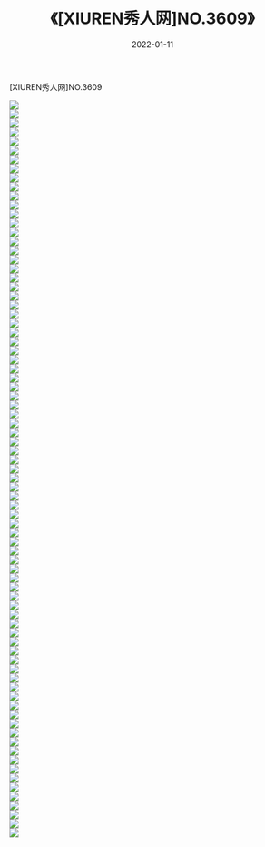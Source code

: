 ﻿---
layout: post
title:  《[XIUREN秀人网]NO.3609》
date:   2022-01-11
img: http://pic.660000.xyz/1:/秀人网/秀人网第04部分/[XIUREN秀人网]NO.3609/000.jpg
categories: [美女, 清纯, 唯美]
---

[XIUREN秀人网]NO.3609

 ![](http://pic.660000.xyz/1:/秀人网/秀人网第04部分/[XIUREN秀人网]NO.3609/001.jpg) <br>![](http://pic.660000.xyz/1:/秀人网/秀人网第04部分/[XIUREN秀人网]NO.3609/002.jpg) <br>![](http://pic.660000.xyz/1:/秀人网/秀人网第04部分/[XIUREN秀人网]NO.3609/003.jpg) <br>![](http://pic.660000.xyz/1:/秀人网/秀人网第04部分/[XIUREN秀人网]NO.3609/004.jpg) <br>![](http://pic.660000.xyz/1:/秀人网/秀人网第04部分/[XIUREN秀人网]NO.3609/005.jpg) <br>![](http://pic.660000.xyz/1:/秀人网/秀人网第04部分/[XIUREN秀人网]NO.3609/006.jpg) <br>![](http://pic.660000.xyz/1:/秀人网/秀人网第04部分/[XIUREN秀人网]NO.3609/007.jpg) <br>![](http://pic.660000.xyz/1:/秀人网/秀人网第04部分/[XIUREN秀人网]NO.3609/008.jpg) <br>![](http://pic.660000.xyz/1:/秀人网/秀人网第04部分/[XIUREN秀人网]NO.3609/009.jpg) <br>![](http://pic.660000.xyz/1:/秀人网/秀人网第04部分/[XIUREN秀人网]NO.3609/010.jpg) <br>![](http://pic.660000.xyz/1:/秀人网/秀人网第04部分/[XIUREN秀人网]NO.3609/011.jpg) <br>![](http://pic.660000.xyz/1:/秀人网/秀人网第04部分/[XIUREN秀人网]NO.3609/012.jpg) <br>![](http://pic.660000.xyz/1:/秀人网/秀人网第04部分/[XIUREN秀人网]NO.3609/013.jpg) <br>![](http://pic.660000.xyz/1:/秀人网/秀人网第04部分/[XIUREN秀人网]NO.3609/014.jpg) <br>![](http://pic.660000.xyz/1:/秀人网/秀人网第04部分/[XIUREN秀人网]NO.3609/015.jpg) <br>![](http://pic.660000.xyz/1:/秀人网/秀人网第04部分/[XIUREN秀人网]NO.3609/016.jpg) <br>![](http://pic.660000.xyz/1:/秀人网/秀人网第04部分/[XIUREN秀人网]NO.3609/017.jpg) <br>![](http://pic.660000.xyz/1:/秀人网/秀人网第04部分/[XIUREN秀人网]NO.3609/018.jpg) <br>![](http://pic.660000.xyz/1:/秀人网/秀人网第04部分/[XIUREN秀人网]NO.3609/019.jpg) <br>![](http://pic.660000.xyz/1:/秀人网/秀人网第04部分/[XIUREN秀人网]NO.3609/020.jpg) <br>![](http://pic.660000.xyz/1:/秀人网/秀人网第04部分/[XIUREN秀人网]NO.3609/021.jpg) <br>![](http://pic.660000.xyz/1:/秀人网/秀人网第04部分/[XIUREN秀人网]NO.3609/022.jpg) <br>![](http://pic.660000.xyz/1:/秀人网/秀人网第04部分/[XIUREN秀人网]NO.3609/023.jpg) <br>![](http://pic.660000.xyz/1:/秀人网/秀人网第04部分/[XIUREN秀人网]NO.3609/024.jpg) <br>![](http://pic.660000.xyz/1:/秀人网/秀人网第04部分/[XIUREN秀人网]NO.3609/025.jpg) <br>![](http://pic.660000.xyz/1:/秀人网/秀人网第04部分/[XIUREN秀人网]NO.3609/026.jpg) <br>![](http://pic.660000.xyz/1:/秀人网/秀人网第04部分/[XIUREN秀人网]NO.3609/027.jpg) <br>![](http://pic.660000.xyz/1:/秀人网/秀人网第04部分/[XIUREN秀人网]NO.3609/028.jpg) <br>![](http://pic.660000.xyz/1:/秀人网/秀人网第04部分/[XIUREN秀人网]NO.3609/029.jpg) <br>![](http://pic.660000.xyz/1:/秀人网/秀人网第04部分/[XIUREN秀人网]NO.3609/030.jpg) <br>![](http://pic.660000.xyz/1:/秀人网/秀人网第04部分/[XIUREN秀人网]NO.3609/031.jpg) <br>![](http://pic.660000.xyz/1:/秀人网/秀人网第04部分/[XIUREN秀人网]NO.3609/032.jpg) <br>![](http://pic.660000.xyz/1:/秀人网/秀人网第04部分/[XIUREN秀人网]NO.3609/033.jpg) <br>![](http://pic.660000.xyz/1:/秀人网/秀人网第04部分/[XIUREN秀人网]NO.3609/034.jpg) <br>![](http://pic.660000.xyz/1:/秀人网/秀人网第04部分/[XIUREN秀人网]NO.3609/035.jpg) <br>![](http://pic.660000.xyz/1:/秀人网/秀人网第04部分/[XIUREN秀人网]NO.3609/036.jpg) <br>![](http://pic.660000.xyz/1:/秀人网/秀人网第04部分/[XIUREN秀人网]NO.3609/037.jpg) <br>![](http://pic.660000.xyz/1:/秀人网/秀人网第04部分/[XIUREN秀人网]NO.3609/038.jpg) <br>![](http://pic.660000.xyz/1:/秀人网/秀人网第04部分/[XIUREN秀人网]NO.3609/039.jpg) <br>![](http://pic.660000.xyz/1:/秀人网/秀人网第04部分/[XIUREN秀人网]NO.3609/040.jpg) <br>![](http://pic.660000.xyz/1:/秀人网/秀人网第04部分/[XIUREN秀人网]NO.3609/041.jpg) <br>![](http://pic.660000.xyz/1:/秀人网/秀人网第04部分/[XIUREN秀人网]NO.3609/042.jpg) <br>![](http://pic.660000.xyz/1:/秀人网/秀人网第04部分/[XIUREN秀人网]NO.3609/043.jpg) <br>![](http://pic.660000.xyz/1:/秀人网/秀人网第04部分/[XIUREN秀人网]NO.3609/044.jpg) <br>![](http://pic.660000.xyz/1:/秀人网/秀人网第04部分/[XIUREN秀人网]NO.3609/045.jpg) <br>![](http://pic.660000.xyz/1:/秀人网/秀人网第04部分/[XIUREN秀人网]NO.3609/046.jpg) <br>![](http://pic.660000.xyz/1:/秀人网/秀人网第04部分/[XIUREN秀人网]NO.3609/047.jpg) <br>![](http://pic.660000.xyz/1:/秀人网/秀人网第04部分/[XIUREN秀人网]NO.3609/048.jpg) <br>![](http://pic.660000.xyz/1:/秀人网/秀人网第04部分/[XIUREN秀人网]NO.3609/049.jpg) <br>![](http://pic.660000.xyz/1:/秀人网/秀人网第04部分/[XIUREN秀人网]NO.3609/050.jpg) <br>![](http://pic.660000.xyz/1:/秀人网/秀人网第04部分/[XIUREN秀人网]NO.3609/051.jpg) <br>![](http://pic.660000.xyz/1:/秀人网/秀人网第04部分/[XIUREN秀人网]NO.3609/052.jpg) <br>![](http://pic.660000.xyz/1:/秀人网/秀人网第04部分/[XIUREN秀人网]NO.3609/053.jpg) <br>![](http://pic.660000.xyz/1:/秀人网/秀人网第04部分/[XIUREN秀人网]NO.3609/054.jpg) <br>![](http://pic.660000.xyz/1:/秀人网/秀人网第04部分/[XIUREN秀人网]NO.3609/055.jpg) <br>![](http://pic.660000.xyz/1:/秀人网/秀人网第04部分/[XIUREN秀人网]NO.3609/056.jpg) <br>![](http://pic.660000.xyz/1:/秀人网/秀人网第04部分/[XIUREN秀人网]NO.3609/057.jpg) <br>![](http://pic.660000.xyz/1:/秀人网/秀人网第04部分/[XIUREN秀人网]NO.3609/058.jpg) <br>![](http://pic.660000.xyz/1:/秀人网/秀人网第04部分/[XIUREN秀人网]NO.3609/059.jpg) <br>![](http://pic.660000.xyz/1:/秀人网/秀人网第04部分/[XIUREN秀人网]NO.3609/060.jpg) <br>![](http://pic.660000.xyz/1:/秀人网/秀人网第04部分/[XIUREN秀人网]NO.3609/061.jpg) <br>![](http://pic.660000.xyz/1:/秀人网/秀人网第04部分/[XIUREN秀人网]NO.3609/062.jpg) <br>![](http://pic.660000.xyz/1:/秀人网/秀人网第04部分/[XIUREN秀人网]NO.3609/063.jpg) <br>![](http://pic.660000.xyz/1:/秀人网/秀人网第04部分/[XIUREN秀人网]NO.3609/064.jpg) <br>![](http://pic.660000.xyz/1:/秀人网/秀人网第04部分/[XIUREN秀人网]NO.3609/065.jpg) <br>![](http://pic.660000.xyz/1:/秀人网/秀人网第04部分/[XIUREN秀人网]NO.3609/066.jpg) <br>![](http://pic.660000.xyz/1:/秀人网/秀人网第04部分/[XIUREN秀人网]NO.3609/067.jpg) <br>![](http://pic.660000.xyz/1:/秀人网/秀人网第04部分/[XIUREN秀人网]NO.3609/068.jpg) <br>![](http://pic.660000.xyz/1:/秀人网/秀人网第04部分/[XIUREN秀人网]NO.3609/069.jpg) <br>![](http://pic.660000.xyz/1:/秀人网/秀人网第04部分/[XIUREN秀人网]NO.3609/070.jpg) <br>![](http://pic.660000.xyz/1:/秀人网/秀人网第04部分/[XIUREN秀人网]NO.3609/071.jpg) <br>![](http://pic.660000.xyz/1:/秀人网/秀人网第04部分/[XIUREN秀人网]NO.3609/072.jpg) <br>![](http://pic.660000.xyz/1:/秀人网/秀人网第04部分/[XIUREN秀人网]NO.3609/073.jpg) <br>![](http://pic.660000.xyz/1:/秀人网/秀人网第04部分/[XIUREN秀人网]NO.3609/074.jpg) <br>![](http://pic.660000.xyz/1:/秀人网/秀人网第04部分/[XIUREN秀人网]NO.3609/075.jpg) <br>![](http://pic.660000.xyz/1:/秀人网/秀人网第04部分/[XIUREN秀人网]NO.3609/076.jpg) <br>![](http://pic.660000.xyz/1:/秀人网/秀人网第04部分/[XIUREN秀人网]NO.3609/077.jpg) <br>![](http://pic.660000.xyz/1:/秀人网/秀人网第04部分/[XIUREN秀人网]NO.3609/078.jpg) <br>![](http://pic.660000.xyz/1:/秀人网/秀人网第04部分/[XIUREN秀人网]NO.3609/079.jpg) <br>![](http://pic.660000.xyz/1:/秀人网/秀人网第04部分/[XIUREN秀人网]NO.3609/080.jpg) <br>![](http://pic.660000.xyz/1:/秀人网/秀人网第04部分/[XIUREN秀人网]NO.3609/081.jpg) <br>